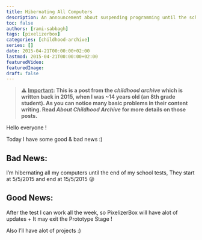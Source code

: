 ```yaml
---
title: Hibernating All Computers
description: An announcement about suspending programming until the school tests are over.
toc: false
authors: [rami-sabbagh]
tags: [pixelizerbox]
categories: [childhood-archive]
series: []
date: 2015-04-21T00:00:00+02:00
lastmod: 2015-04-21T00:00:00+02:00
featuredVideo:
featuredImage:
draft: false
---
```


> **⚠ <u>Important</u>: This is a post from the _childhood archive_ which is written back in 2015, when I was ~14 years old (an 8th grade student). As you can notice many basic problems in their content writing. Read _About Childhood Archive_ for more details on those posts.**

Hello everyone !

Today I have some good & bad news :)

## Bad News:

I’m hibernating all my computers until the end of my school tests, They start at 5/5/2015 and end at 15/5/2015 😛

## Good News:

After the test I can work all the week, so PixelizerBox will have alot of updates + It may exit the Prototype Stage !

Also I’ll have alot of projects :)
